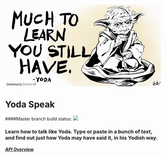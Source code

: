 ![Alt text](YodaSpeak/Resources/Images/yoda_img@3x.png?raw=true "Title")

# Yoda Speak

####Master branch build status: 
![](https://travis-ci.org/Jessicardo/YodaSpeak.svg?branch=master)

### Learn how to talk like Yoda. Type or paste in a bunch of text, and find out just how Yoda may have said it, in his Yodish way.

##### [API Overview](https://market.mashape.com/ismaelc/yoda-speak/overview)

